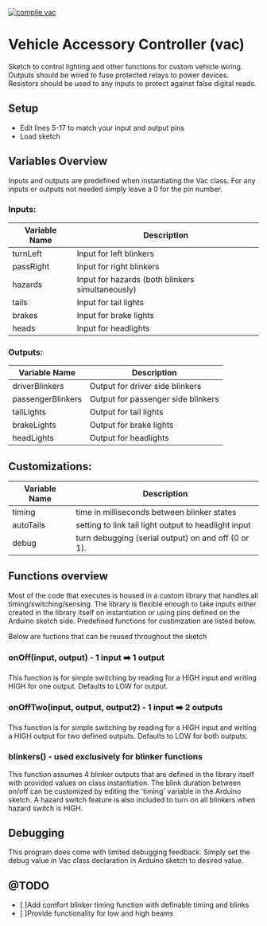[![compile vac](https://github.com/ameeuwsen/vac/actions/workflows/compile-vac.yml/badge.svg)](https://github.com/ameeuwsen/vac/actions/workflows/compile-vac.yml)
# Vehicle Accessory Controller (vac)
Sketch to control lighting and other functions for custom vehicle wiring. Outputs should be wired to fuse protected relays to power devices. Resistors should be used to any inputs to protect against false digital reads.

## Setup
- Edit lines 5-17 to match your input and output pins
- Load sketch

## Variables Overview
Inputs and outputs are predefined when instantiating the Vac class. For any inputs or outputs not needed simply leave a 0 for the pin number.
### Inputs:
| Variable Name | Description |
| ---------- | ---------- |
| turnLeft  | Input for left blinkers |
| passRight | Input for right blinkers |
| hazards   | Input for hazards (both blinkers simultaneously) |
| tails     | Input for tail lights |
| brakes    | Input for brake lights |
| heads     | Input for headlights |
### Outputs:
| Variable Name | Description |
| ---------- | ---------- |
| driverBlinkers | Output for driver side blinkers |
| passengerBlinkers  | Output for passenger side blinkers |
| tailLights   | Output for tail lights |
| brakeLights  | Output for brake lights |
| headLights   | Output for headlights |

## Customizations:
| Variable Name | Description |
| ---------- | ---------- |
| timing    | time in milliseconds between blinker states |
| autoTails | setting to link tail light output to headlight input |
| debug     | turn debugging (serial output) on and off (0 or 1). |

## Functions overview
Most of the code that executes is housed in a custom library that handles all timing/switching/sensing. The library is flexible enough to take inputs either created in the library itself on instantiation or using pins defined on the Arduino sketch side. Predefined functions for custimzation are listed below.

Below are fuctions that can be reused throughout the sketch 
### onOff(input, output) - 1 input ➡️ 1 output
This function is for simple switching by reading for a HIGH input and writing HIGH for one output. Defaults to LOW for output.

### onOffTwo(input, output, output2) - 1 input ➡️ 2 outputs
This function is for simple switching by reading for a HIGH input and writing a HIGH output for two defined outputs. Defaults to LOW for both outputs.

### blinkers() - used exclusively for blinker functions
This function assumes 4 blinker outputs that are defined in the library itself with provided values on class instantiation. The blink duration between on/off can be customized by editing the 'timing' variable in the Arduino sketch. A hazard switch feature is also included to turn on all blinkers when hazard switch is HIGH.

## Debugging
This program does come with limited debugging feedback. Simply set the debug value in Vac class declaration in Arduino sketch to desired value.

## @TODO
- [ ]Add comfort blinker timing function with definable timing and blinks
- [ ]Provide functionality for low and high beams
